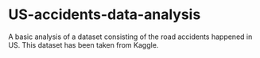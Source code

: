 # US-accidents-data-analysis
A basic analysis of a dataset consisting of the road accidents happened in US. This dataset has been taken from Kaggle.
